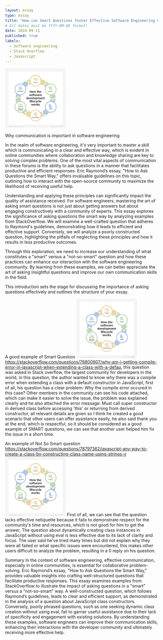 ```yaml
---
layout: essay
type: essay
title: "How can Smart Questions foster Effective Software Engineering Communication"
# All dates must be YYYY-MM-DD format!
date: 2024-09-11
published: true
labels:
  - Software engineering
  - Stack Overflow
  - Javascript
---
```


<img width="200px" class="rounded float-start pe-4" src="../img/app_arch-software_dev_lifecycle-f_mobile.png">


Why communication is important in software engineering

In the realm of software engineering, it's very important to master a skill which is communicating in a clear and effective way, which is evident in online communities where collaboration and knowledge sharing are key to solving complex problems. One of the most vital aspects of communication in these forums is the ability to ask questions in a manner that facilitates productive and efficient responses. Eric Raymond’s essay, "How to Ask Questions the Smart Way," offers invaluable guidelines on this topic, outlining how to interact with the open-source community to maximize the likelihood of receiving useful help.

Understanding and applying these principles can significantly impact the quality of assistance received. For software engineers, mastering the art of asking smart questions is not just about getting answers but about engaging constructively with a community of experts. This essay explores the significance of asking questions the smart way by analyzing examples from StackOverflow. We will examine a well-crafted question that adheres to Raymond's guidelines, demonstrating how it leads to efficient and effective support. Conversely, we will analyze a poorly constructed question, highlighting the pitfalls of neglecting these principles and how it results in less productive outcomes.

Through this exploration, we need to increase our understanding of what constitutes a "smart" versus a "not-so-smart" question and how these practices can enhance our interaction with the software engineering community. By learning from these examples, we can better appreciate the art of asking insightful questions and improve our own communication skills in the field.

This introduction sets the stage for discussing the importance of asking questions effectively and outlines the structure of your essay.

A good example of Smart Question
<img width="200px" class="rounded float-start pe-4" src="../img/app_arch-software_dev_lifecycle-f_mobile.png">
https://stackoverflow.com/questions/78800907/why-am-i-getting-compile-error-in-javascript-when-extending-a-class-with-a-defau, this question was asked in Stack overflow, the largest community for developers in the world, in this question, the author wanted to know why there was a compile error when extending a class with a default constructor in JavaScript, first of all, his question has a clear problem: Why the compile error occured in this case? Other members in the community can see his code attached, which can make it easier to solve the issue, the problem was explained clearly and he also attached the error message: Must call super constructor in derived class before accessing 'this' or returning from derived constructor, all relevant details are given so I think he created a good scenario that other users can offer assistance easily, he also said thank you at the end, which is respectful, so it should be considered as a good example of SMART questions, we can see that another user helped him fix the issue in a short time.  

An example of Not So Smart question
https://stackoverflow.com/questions/78797362/javascript-any-way-to-create-a-class-by-constructing-class-name-using-strings-v
<img width="200px" class="rounded float-start pe-4" src="../img/app_arch-software_dev_lifecycle-f_mobile.png">
First of all, we can see that the question lacks effective netiquette because it fails to demonstrate respect for the community's time and resources, which is not good for him to get the answer, The question about dynamically creating class instances in JavaScript without using eval is less effective due to its lack of clarity and focus. The user said he've tried many times but did not explain why they were all failed or what specific issues were encountered, this makes other users difficult to analyze the problem, resulting in a 0 reply on his question. 

Summary
In the context of software engineering, effective communication, especially in online communities, is essential for collaborative problem-solving. Eric Raymond’s essay, "How to Ask Questions the Smart Way," provides valuable insights into crafting well-structured questions that facilitate productive responses. This essay examines examples from StackOverflow to illustrate the impact of asking questions in a "smart" versus a "not-so-smart" way. A well-constructed question, which follows Raymond’s guidelines, leads to clear and efficient support, as demonstrated in the analysis of a question about JavaScript class constructors. Conversely, poorly phrased questions, such as one seeking dynamic class creation without using eval, fail to garner useful assistance due to their lack of specificity and engagement with existing solutions. By understanding these examples, software engineers can improve their communication skills, enhancing their interactions with the developer community and ultimately receiving more effective help.



